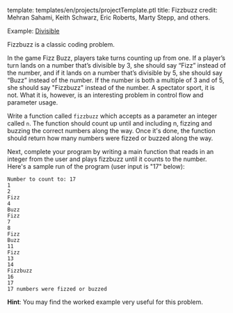 template: templates/en/projects/projectTemplate.ptl
title: Fizzbuzz
credit: Mehran Sahami, Keith Schwarz, Eric Roberts, Marty Stepp, and others.

Example: [Divisible]({{pathToRoot}}en/projects/divisible/index.html}})

Fizzbuzz is a classic coding problem. 

In the game Fizz Buzz, players take turns counting up from one. If a player’s turn lands on a number that’s divisible by 3, she should say “Fizz” instead of the number, and if it lands on a number that’s divisible by 5, she should say “Buzz” instead of the number. If the number is both a multiple of 3 and of 5, she should say "Fizzbuzz" instead of the number. A spectator sport, it is not. What it is, however, is an interesting problem in control flow and parameter usage.

Write a function called `fizzbuzz` which accepts as a parameter an integer called `n`. The function should count up until and including n, fizzing and buzzing the correct numbers along the way. Once it's done, the function should return how many numbers were fizzed or buzzed along the way.

Next, complete your program by writing a main function that reads in an integer from the user and plays fizzbuzz until it counts to the number. Here's a sample run of the program (user input is "17" below):

```
Number to count to: 17
1
2
Fizz
4
Buzz
Fizz
7
8
Fizz
Buzz
11
Fizz
13
14
Fizzbuzz
16
17
17 numbers were fizzed or buzzed
```

**Hint**: You may find the worked example very useful for this problem.
